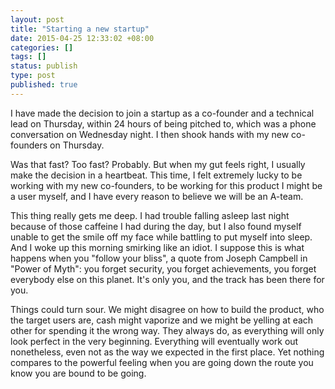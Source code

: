```yaml
---
layout: post
title: "Starting a new startup"
date: 2015-04-25 12:33:02 +08:00
categories: []
tags: []
status: publish
type: post
published: true
---
```


I have made the decision to join a startup as a co-founder and a technical lead on Thursday, within 24 hours of being pitched to, which was a phone conversation on Wednesday night. I then shook hands with my new co-founders on Thursday.

Was that fast? Too fast? Probably. But when my gut feels right, I usually make the decision in a heartbeat. This time, I felt extremely lucky to be working with my new co-founders, to be working for this product I might be a user myself, and I have every reason to believe we will be an A-team.

This thing really gets me deep. I had trouble falling asleep last night because of those caffeine I had during the day, but I also found myself unable to get the smile off my face while battling to put myself into sleep. And I woke up this morning smirking like an idiot. I suppose this is what happens when you "follow your bliss", a quote from Joseph Campbell in "Power of Myth": you forget security, you forget achievements, you forget everybody else on this planet. It's only you, and the track has been there for you.

Things could turn sour. We might disagree on how to build the product, who the target users are, cash might vaporize and we might be yelling at each other for spending it the wrong way. They always do, as everything will only look perfect in the very beginning. Everything will eventually work out nonetheless, even not as the way we expected in the first place. Yet nothing compares to the powerful feeling when you are going down the route you know you are bound to be going.